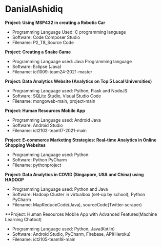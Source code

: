 # DanialAshidiq


**Project: Using MSP432 in creating a Robotic Car**
- Programming Language Used: C programming language
- Software: Code Composer Studio
- Filename: P2_T8_Source Code


**Project: Creating a Snake Game**
- Programming Language used: Java Programming language
- Software: Eclipse (Java)
- Filename: ict1009-team24-2021-master

**Project: Data Analytics Website (Analytics on Top 5 Local Universities)**
- Programming Language used: Python, Flask and NodeJS
- Software: SQLite Studio, Visual Studio Code
- Filename: mongoweb-main, project-main

**Project: Human Resources Mobile App**
- Programming Language used: Android Java
- Software: Android Studio
- Filename: ict2102-team17-2021-main

**Project: E-commerce Marketing Strategies:
Real-time Analytics in Online Shopping Websites**
- Programming Language used: Python
- Software: Python PyCharm
- Filename: pythonproject

**Project: Data Analytics in COVID (Singapore, USA and China) using HADOOP**
- Programming Language used: Python and Java
- Software: Hadoop Cluster in virtualbox (set-up by school), Python PyCharm
- Filename: MapReduceCode(Java), sourceCode(Twitter-scraper)

**Project: Human Resources Mobile App with Advanced Features(Machine Learning Chatbot)
- Programming Language used: Python, Java(Kotlin)
- Software: Android Studio, PyCharm, Firebase, API(Heroku)
- Filename: ict2105-team18-main
